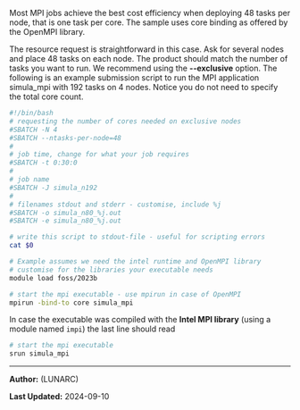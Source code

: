 Most MPI jobs achieve the best cost efficiency when deploying 48 tasks per node, that is one task per core.  The sample uses core binding as offered by the OpenMPI library.

The resource request is straightforward in this case. Ask for several nodes and place 48 tasks on each node.  The product should match the number of tasks you want to run. We recommend using the **--exclusive** option.  The following is an example submission script to run the MPI application simula_mpi with 192 tasks on 4 nodes. Notice you do not need to specify the total core count.

```bash
#!/bin/bash
# requesting the number of cores needed on exclusive nodes
#SBATCH -N 4
#SBATCH --ntasks-per-node=48
#
# job time, change for what your job requires
#SBATCH -t 0:30:0
#
# job name
#SBATCH -J simula_n192
#
# filenames stdout and stderr - customise, include %j
#SBATCH -o simula_n80_%j.out
#SBATCH -e simula_n80_%j.out

# write this script to stdout-file - useful for scripting errors
cat $0

# Example assumes we need the intel runtime and OpenMPI library
# customise for the libraries your executable needs
module load foss/2023b

# start the mpi executable - use mpirun in case of OpenMPI
mpirun -bind-to core simula_mpi
```

In case the executable was compiled with the **Intel MPI library** (using a module named `impi`) the last line should read

```bash
# start the mpi executable 
srun simula_mpi
```

---

**Author:**
(LUNARC)

**Last Updated:**
2024-09-10

